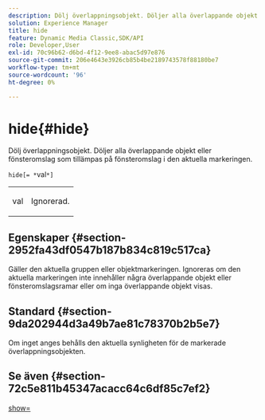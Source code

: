 ```yaml
---
description: Dölj överlappningsobjekt. Döljer alla överlappande objekt eller fönsteromslag som tillämpas på fönsteromslag i den aktuella markeringen.
solution: Experience Manager
title: hide
feature: Dynamic Media Classic,SDK/API
role: Developer,User
exl-id: 70c96b62-d6bd-4f12-9ee8-abac5d97e876
source-git-commit: 206e4643e3926cb85b4be2189743578f88180be7
workflow-type: tm+mt
source-wordcount: '96'
ht-degree: 0%

---
```


# hide{#hide}

Dölj överlappningsobjekt. Döljer alla överlappande objekt eller fönsteromslag som tillämpas på fönsteromslag i den aktuella markeringen.

`hide[= *`val`*]`

<table id="simpletable_015459EC2F4642A59B04F0B8064070B1"> 
 <tr class="strow"> 
  <td class="stentry"> <p><span class="codeph"> <span class="varname"> val</span></span> </p> </td> 
  <td class="stentry"> <p>Ignorerad. </p></td> 
 </tr> 
</table>

## Egenskaper {#section-2952fa43df0547b187b834c819c517ca}

Gäller den aktuella gruppen eller objektmarkeringen. Ignoreras om den aktuella markeringen inte innehåller några överlappande objekt eller fönsteromslagsramar eller om inga överlappande objekt visas.

## Standard {#section-9da202944d3a49b7ae81c78370b2b5e7}

Om inget anges behålls den aktuella synligheten för de markerade överlappningsobjekten.

## Se även {#section-72c5e811b45347acacc64c6df85c7ef2}

[show=](../../../../../ir-api/http-protocol/image-rendering-api-ref/c-ir-http-protocol-ref/c-ir-http-protocol-command-reference/r-ir-show.md#reference-f1824e1a501144bc9a6ae28de8e6bcb9)

